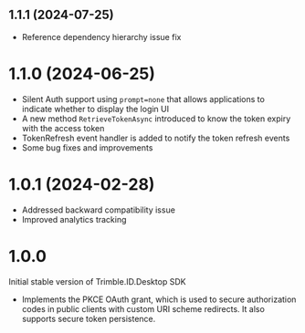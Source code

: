 ## 1.1.1 (2024-07-25)
- Reference dependency hierarchy issue fix
  
# 1.1.0 (2024-06-25)
- Silent Auth support using `prompt=none` that allows applications to indicate whether to display the login UI
- A new method `RetrieveTokenAsync` introduced to know the token expiry with the access token
- TokenRefresh event handler is added to notify the token refresh events
- Some bug fixes and improvements

# 1.0.1 (2024-02-28)
- Addressed backward compatibility issue
- Improved analytics tracking

# 1.0.0

Initial stable version of Trimble.ID.Desktop SDK

- Implements the PKCE OAuth grant, which is used to secure authorization codes in public clients with custom URI scheme redirects. It also supports secure token persistence.
